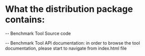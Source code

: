 What the distribution package contains:
==================

-- Benchmark Tool Source code

-- Benchmark Tool API documentation: in order to browse the tool documentation, please start to navigate from index.html file



